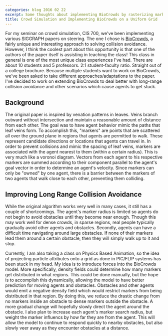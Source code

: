 ```yaml
---
categories: blog 2016 02 22
excerpt: Some thoughts about implementing BioCrowds by rasterizing marker density fields on a grid to enhance agent collision avoidance. Inspired much by PIC/FLIP fluids
title: Crowd Simulation and Implementing BioCrowds on a Uniform Grid
---
```


<p>For my seminar on crowd simulation, CIS 700, we've been implementing various SIGGRAPH papers on steering. The one I chose is <a href="http://www.sciencedirect.com/science/article/pii/S0097849311001713">BioCrowds</a>, a fairly unique and interesting approach to solving collision avoidance. However, I think the coolest part about this opportunity is that one of the authors of the paper itself is assisting in teaching the class! This class in general is one of the most unique class experiences I've had. There are about 10 students and 5 professors. 2:1 student-faculty ratio. Straight out of a college brochure. Because multiple students want to work on BioCrowds, we've been asked to take different approaches/adaptations to the paper. I've decided to work on extending BioCrowds to deal better with long-range collision avoidance and other scenarios which cause agents to get stuck.</p>

<h2>Background</h2>
<p>The original paper is inspired by venation patterns in leaves. Veins branch outward without intersection and maintain a reasonable amount of distance from each other. The goal was to have agent behavior mimic the paths that leaf veins form. To accomplish this, "markers" are points that are scattered all over the ground plane in regions that agents are permitted to walk. These represent candidate directions or locations that agents can travel in. In order to prevent collisions and mimic the spacing of leaf veins, markers are associated with the agent nearest to them (within a certain radius). This is very much like a voronoi diagram. Vectors from each agent to his respective markers are summed according to their component parallel to the agent's goal vector in order to determine an agent's velocity. Since markers can only be "owned" by one agent, there is a barrier between the markers of two agents that walk close to each other, preventing them colliding.</p>

<h2>Improving Long Range Collision Avoidance</h2>
<p>While the original algorithm works very well in many cases, it still has a couple of shortcomings. The agent's marker radius is limited so agents do not begin to avoid obstacles until they become near enough. Though this may work well for dense crowds, in sparse regions, real people typically gradually avoid other agents and obstacles. Secondly, agents can have a difficult time navigating around large obstacles. If none of their markers lead them around a certain obstacle, then they will simply walk up to it and stop.</p>

<p>Currently, I am also taking a class on Physics Based Animation, so the idea of projecting particle attributes onto a grid as done in PIC/FLIP systems has been stuck in my head. My idea is to introduce forces into the BioCrowds model. More specifically, density fields could determine how many markers get distributed in what regions. This could be done manually, but the hope is to accomplish this dynamically, allowing the model to have better prediction for moving agents and obstacles. Obstacles and other agents would emit a negative density field which would restrict markers from being distributed in that region. By doing this, we reduce the drastic change from no markers inside an obstacle to dense markers outside the obstacle. A more gradual change will hopefully slowly direct the agent around the obstacle. I also plan to increase each agent's marker search radius, but weight the marker influencs by how far they are from the agent. This will allow the model to continue to respond quickly to nearby obstacles, but also slowly veer away as they encounter obstacles at a distance.</p>